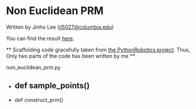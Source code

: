 # Non Euclidean PRM

Written by Jinho Lee (jl5027@columbia.edu)

You can find the result [here](https://www.youtube.com/watch?v=k7dJsFfELGA&ab_channel=JinhoLee).

** Scaffolding code gracefully taken from [the PythonRobotics project](https://pythonrobotics.readthedocs.io/en/latest/). Thus, Only two parts of the code has been written by me **

non_euclidean_prm.py
- def sample_points()
  -
- def construct_prm()
